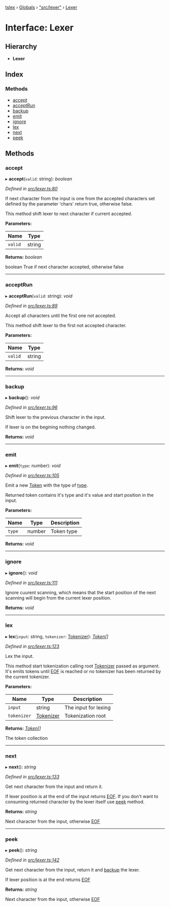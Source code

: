 [tslex](../README.md) › [Globals](../globals.md) › ["src/lexer"](../modules/_src_lexer_.md) › [Lexer](_src_lexer_.lexer.md)

# Interface: Lexer

## Hierarchy

* **Lexer**

## Index

### Methods

* [accept](_src_lexer_.lexer.md#accept)
* [acceptRun](_src_lexer_.lexer.md#acceptrun)
* [backup](_src_lexer_.lexer.md#backup)
* [emit](_src_lexer_.lexer.md#emit)
* [ignore](_src_lexer_.lexer.md#ignore)
* [lex](_src_lexer_.lexer.md#lex)
* [next](_src_lexer_.lexer.md#next)
* [peek](_src_lexer_.lexer.md#peek)

## Methods

###  accept

▸ **accept**(`valid`: string): *boolean*

*Defined in [src/lexer.ts:80](https://github.com/krzysiekpiasecki/tslex/blob/36181c0/src/lexer.ts#L80)*

If next character from the input is one from the accepted characters set defined by the parameter 'chars' return true,
otherwise false.

This method shift lexer to next character if current accepted.

**Parameters:**

Name | Type |
------ | ------ |
`valid` | string |

**Returns:** *boolean*

boolean True if next character accepted, otherwise false

___

###  acceptRun

▸ **acceptRun**(`valid`: string): *void*

*Defined in [src/lexer.ts:89](https://github.com/krzysiekpiasecki/tslex/blob/36181c0/src/lexer.ts#L89)*

Accept all characters until the first one not accepted.

This method shift lexer to the first not accepted character.

**Parameters:**

Name | Type |
------ | ------ |
`valid` | string |

**Returns:** *void*

___

###  backup

▸ **backup**(): *void*

*Defined in [src/lexer.ts:96](https://github.com/krzysiekpiasecki/tslex/blob/36181c0/src/lexer.ts#L96)*

Shift lexer to the previous character in the input.

If lexer is on the begining nothing changed.

**Returns:** *void*

___

###  emit

▸ **emit**(`type`: number): *void*

*Defined in [src/lexer.ts:105](https://github.com/krzysiekpiasecki/tslex/blob/36181c0/src/lexer.ts#L105)*

Emit a new [Token](_src_lexer_.token.md) with the type of [type](_src_lexer_.token.md#type).

Returned token contains it's type and it's value and start position in the input.

**Parameters:**

Name | Type | Description |
------ | ------ | ------ |
`type` | number | Token type  |

**Returns:** *void*

___

###  ignore

▸ **ignore**(): *void*

*Defined in [src/lexer.ts:111](https://github.com/krzysiekpiasecki/tslex/blob/36181c0/src/lexer.ts#L111)*

Ignore cuurent scanning, which means that the start position of the next scanning
will begin from the current lexer position.

**Returns:** *void*

___

###  lex

▸ **lex**(`input`: string, `tokenizer`: [Tokenizer](../modules/_src_lexer_.md#tokenizer)): *[Token](_src_lexer_.token.md)[]*

*Defined in [src/lexer.ts:123](https://github.com/krzysiekpiasecki/tslex/blob/36181c0/src/lexer.ts#L123)*

Lex the input.

This method start tokenization calling root [Tokenizer](../modules/_src_lexer_.md#tokenizer) passed as argument.
It's emits tokens until [EOF](../modules/_src_lexer_.md#const-eof) is reached or no tokenizer has been returned by the current tokenizer.

**Parameters:**

Name | Type | Description |
------ | ------ | ------ |
`input` | string | The input for lexing |
`tokenizer` | [Tokenizer](../modules/_src_lexer_.md#tokenizer) | Tokenization root |

**Returns:** *[Token](_src_lexer_.token.md)[]*

The token collection

___

###  next

▸ **next**(): *string*

*Defined in [src/lexer.ts:133](https://github.com/krzysiekpiasecki/tslex/blob/36181c0/src/lexer.ts#L133)*

Get next character from the input and return it.

If lexer position is at the end of the input returns [EOF](../modules/_src_lexer_.md#const-eof). If you don't want to consuming returned character by the lexer
itself use [peek](_src_lexer_.lexer.md#peek) method.

**Returns:** *string*

Next character from the input, otherwise [EOF](../modules/_src_lexer_.md#const-eof)

___

###  peek

▸ **peek**(): *string*

*Defined in [src/lexer.ts:142](https://github.com/krzysiekpiasecki/tslex/blob/36181c0/src/lexer.ts#L142)*

Get next character from the input, return it and [backup](_src_lexer_.lexer.md#backup) the lexer.

If lexer position is at the end returns [EOF](../modules/_src_lexer_.md#const-eof)

**Returns:** *string*

Next character from the input, otherwise [EOF](../modules/_src_lexer_.md#const-eof)
